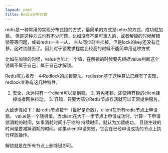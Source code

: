 ```yaml
---
layout: post
title: Redis分布式锁
---
```


redis是一种常用的实现分布式锁的方式，最简单的方式是setnx的方式，成功就加锁。
但是这种方式也有不少问题，比如没有不是可重入的，或者解锁的时候解错锁等等问题，或者redis一主一从，
主从同步时主挂掉，但是lock的key还没有迁移，这时锁就丢了。因此对于锁要求程度比较高的时候不能简单用这种方式


比如在加锁的时候，value也加上一个值，在解锁的时候要先根据value判断这个锁属不属于自己，属于自己才解锁。

Redis官方推荐一中Redlock的加锁算法。redisson基于这种算法已经有了实现，redlock宣称有这几种特性，
1. 安全，永远只有一个client可以拿到锁。    2. 避免死锁，即使持有锁的client挂掉或者网络抖动。    3. 容错，只要大部分Redis节点存活就可以正常提供服务。


大致步骤如下：起redis节点若干（最好是奇数），client在所有redis节点上申请锁，	value是一个随机值。当client在大于一半节点上申请成功时，计算一下申请锁消耗的时间，如果消耗时间小于锁的
持续时间，就认为加锁成功。 且锁生效的时间是要减掉消耗的时间。如果client申请失败，它会在已经申请成功的节点上执行释放操作。

解锁就是在所有节点上删除键即可。